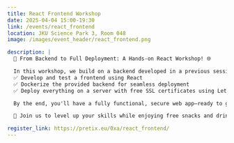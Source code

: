 ```yaml
---
title: React Frontend Workshop
date: 2025-04-04 15:00-19:30
link: /events/react_frontend
location: JKU Science Park 3, Room 048
image: /images/event_header/react_frontend.png

description: |
  🚀 From Backend to Full Deployment: A Hands-on React Workshop! 🌐

  In this workshop, we build on a backend developed in a previous session and take it to the next level! You'll learn to
  ✅ Develop and test a frontend using React
  ✅ Dockerize the provided backend for seamless deployment
  ✅ Deploy everything on a server with free SSL certificates using Let's Encrypt

  By the end, you'll have a fully functional, secure web app—ready to go live! 🔥

  📅 Join us to level up your skills while enjoying free snacks and drinks 🍻

register_link: https://pretix.eu/0xa/react_frontend/
---
```

